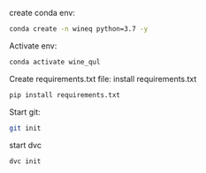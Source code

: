 create conda env:
```bash
conda create -n wineq python=3.7 -y
```

Activate env:
```bash
conda activate wine_qul
```

Create requirements.txt file:
install requirements.txt
```bash
pip install requirements.txt
```
Start git:
```bash
git init
```
start dvc
```bash
dvc init
```
